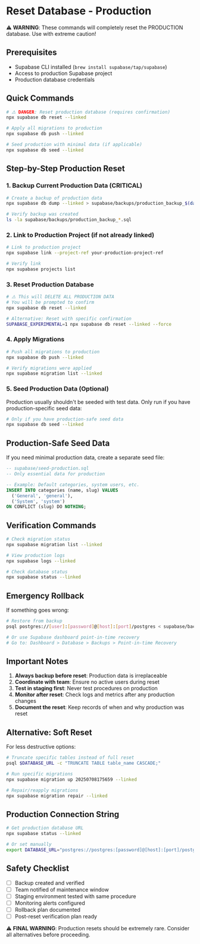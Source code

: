 # Reset Database - Production

⚠️ **WARNING**: These commands will completely reset the PRODUCTION database. Use with extreme caution!

## Prerequisites

- Supabase CLI installed (`brew install supabase/tap/supabase`)
- Access to production Supabase project
- Production database credentials

## Quick Commands

```bash
# ⚠️ DANGER: Reset production database (requires confirmation)
npx supabase db reset --linked

# Apply all migrations to production
npx supabase db push --linked

# Seed production with minimal data (if applicable)
npx supabase db seed --linked
```

## Step-by-Step Production Reset

### 1. Backup Current Production Data (CRITICAL)

```bash
# Create a backup of production data
npx supabase db dump --linked > supabase/backups/production_backup_$(date +%Y%m%d_%H%M%S).sql

# Verify backup was created
ls -la supabase/backups/production_backup_*.sql
```

### 2. Link to Production Project (if not already linked)

```bash
# Link to production project
npx supabase link --project-ref your-production-project-ref

# Verify link
npx supabase projects list
```

### 3. Reset Production Database

```bash
# ⚠️ This will DELETE ALL PRODUCTION DATA
# You will be prompted to confirm
npx supabase db reset --linked

# Alternative: Reset with specific confirmation
SUPABASE_EXPERIMENTAL=1 npx supabase db reset --linked --force
```

### 4. Apply Migrations

```bash
# Push all migrations to production
npx supabase db push --linked

# Verify migrations were applied
npx supabase migration list --linked
```

### 5. Seed Production Data (Optional)

Production usually shouldn't be seeded with test data. Only run if you have production-specific seed data:

```bash
# Only if you have production-safe seed data
npx supabase db seed --linked
```

## Production-Safe Seed Data

If you need minimal production data, create a separate seed file:

```sql
-- supabase/seed-production.sql
-- Only essential data for production

-- Example: Default categories, system users, etc.
INSERT INTO categories (name, slug) VALUES 
  ('General', 'general'),
  ('System', 'system')
ON CONFLICT (slug) DO NOTHING;
```

## Verification Commands

```bash
# Check migration status
npx supabase migration list --linked

# View production logs
npx supabase logs --linked

# Check database status
npx supabase status --linked
```

## Emergency Rollback

If something goes wrong:

```bash
# Restore from backup
psql postgres://[user]:[password]@[host]:[port]/postgres < supabase/backups/production_backup_YYYYMMDD_HHMMSS.sql

# Or use Supabase dashboard point-in-time recovery
# Go to: Dashboard > Database > Backups > Point-in-time Recovery
```

## Important Notes

1. **Always backup before reset**: Production data is irreplaceable
2. **Coordinate with team**: Ensure no active users during reset
3. **Test in staging first**: Never test procedures on production
4. **Monitor after reset**: Check logs and metrics after any production changes
5. **Document the reset**: Keep records of when and why production was reset

## Alternative: Soft Reset

For less destructive options:

```bash
# Truncate specific tables instead of full reset
psql $DATABASE_URL -c "TRUNCATE TABLE table_name CASCADE;"

# Run specific migrations
npx supabase migration up 20250708175659 --linked

# Repair/reapply migrations
npx supabase migration repair --linked
```

## Production Connection String

```bash
# Get production database URL
npx supabase status --linked

# Or set manually
export DATABASE_URL="postgres://postgres:[password]@[host]:[port]/postgres"
```

## Safety Checklist

- [ ] Backup created and verified
- [ ] Team notified of maintenance window
- [ ] Staging environment tested with same procedure
- [ ] Monitoring alerts configured
- [ ] Rollback plan documented
- [ ] Post-reset verification plan ready

⚠️ **FINAL WARNING**: Production resets should be extremely rare. Consider all alternatives before proceeding.